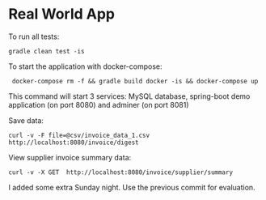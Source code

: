 # Real World App

To run all tests:
```
gradle clean test -is
```

To start the application with docker-compose:
```
 docker-compose rm -f && gradle build docker -is && docker-compose up
```
This command will start 3 services: MySQL database, spring-boot demo application (on port 8080) and adminer (on port 8081)  

Save data:
```
curl -v -F file=@csv/invoice_data_1.csv http://localhost:8080/invoice/digest
```

View supplier invoice summary data:
```
curl -v -X GET  http://localhost:8080/invoice/supplier/summary
```

I added some extra Sunday night. Use the previous commit for evaluation.